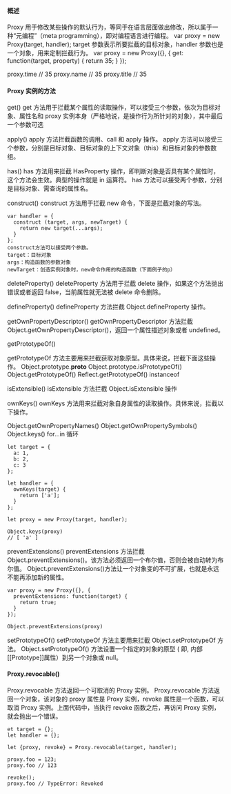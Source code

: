 #### 概述

Proxy 用于修改某些操作的默认行为，等同于在语言层面做出修改，所以属于一种“元编程”（meta programming），即对编程语言进行编程。
var proxy = new Proxy(target, handler);
target 参数表示所要拦截的目标对象，handler 参数也是一个对象，用来定制拦截行为。
var proxy = new Proxy({}, {
get: function(target, property) {
return 35;
}
});

proxy.time // 35
proxy.name // 35
proxy.title // 35

#### Proxy 实例的方法

get()
get 方法用于拦截某个属性的读取操作，可以接受三个参数，依次为目标对象、属性名和 proxy 实例本身（严格地说，是操作行为所针对的对象），其中最后一个参数可选

apply()
apply 方法拦截函数的调用、call 和 apply 操作。
apply 方法可以接受三个参数，分别是目标对象、目标对象的上下文对象（this）和目标对象的参数数组。

has()
has 方法用来拦截 HasProperty 操作，即判断对象是否具有某个属性时，这个方法会生效。典型的操作就是 in 运算符。
has 方法可以接受两个参数，分别是目标对象、需查询的属性名。

construct()
construct 方法用于拦截 new 命令，下面是拦截对象的写法。

```
var handler = {
  construct (target, args, newTarget) {
    return new target(...args);
  }
};
construct方法可以接受两个参数。
target：目标对象
args：构造函数的参数对象
newTarget：创造实例对象时，new命令作用的构造函数（下面例子的p）
```

deleteProperty()
deleteProperty 方法用于拦截 delete 操作，如果这个方法抛出错误或者返回 false，当前属性就无法被 delete 命令删除。

defineProperty()
defineProperty 方法拦截 Object.defineProperty 操作。

getOwnPropertyDescriptor()
getOwnPropertyDescriptor 方法拦截 Object.getOwnPropertyDescriptor()，返回一个属性描述对象或者 undefined。

getPrototypeOf()

getPrototypeOf 方法主要用来拦截获取对象原型。具体来说，拦截下面这些操作。
Object.prototype.**proto**
Object.prototype.isPrototypeOf()
Object.getPrototypeOf()
Reflect.getPrototypeOf()
instanceof

isExtensible()
isExtensible 方法拦截 Object.isExtensible 操作

ownKeys()
ownKeys 方法用来拦截对象自身属性的读取操作。具体来说，拦截以下操作。

Object.getOwnPropertyNames()
Object.getOwnPropertySymbols()
Object.keys()
for...in 循环

```
let target = {
  a: 1,
  b: 2,
  c: 3
};

let handler = {
  ownKeys(target) {
    return ['a'];
  }
};

let proxy = new Proxy(target, handler);

Object.keys(proxy)
// [ 'a' ]
```

preventExtensions()
preventExtensions 方法拦截 Object.preventExtensions()。该方法必须返回一个布尔值，否则会被自动转为布尔值。
Object.preventExtensions()方法让一个对象变的不可扩展，也就是永远不能再添加新的属性。

```
var proxy = new Proxy({}, {
  preventExtensions: function(target) {
    return true;
  }
});

Object.preventExtensions(proxy)
```

setPrototypeOf()
setPrototypeOf 方法主要用来拦截 Object.setPrototypeOf 方法。
Object.setPrototypeOf() 方法设置一个指定的对象的原型 ( 即, 内部[[Prototype]]属性）到另一个对象或 null。

#### Proxy.revocable()

Proxy.revocable 方法返回一个可取消的 Proxy 实例。
Proxy.revocable 方法返回一个对象，该对象的 proxy 属性是 Proxy 实例，revoke 属性是一个函数，可以取消 Proxy 实例。上面代码中，当执行 revoke 函数之后，再访问 Proxy 实例，就会抛出一个错误。

```
et target = {};
let handler = {};

let {proxy, revoke} = Proxy.revocable(target, handler);

proxy.foo = 123;
proxy.foo // 123

revoke();
proxy.foo // TypeError: Revoked
```
